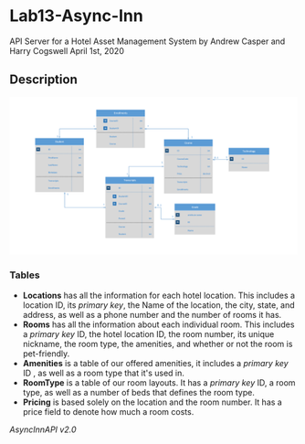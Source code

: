 # Lab13-Async-Inn
API Server for a Hotel Asset Management System
by Andrew Casper and Harry Cogswell
April 1st, 2020

## Description
![Image](assets/ERDiagram.png)

### Tables
- __Locations__ has all the information for each hotel location. This includes a location ID, its *primary key*, the Name of the location, the city, state, and address, as well as a phone number and the number of rooms it has.
- __Rooms__ has all the information about each individual room. This includes a *primary key* ID, the hotel location ID, the room number, its unique nickname, the room type, the amenities, and whether or not the room is pet-friendly.
- __Amenities__  is a table of our offered amenities, it includes a *primary key* ID , as well as a room type that it's used in.
- __RoomType__ is a table of our room layouts. It has a *primary key* ID, a room type, as well as a number of beds that defines the room type.
- __Pricing__ is based solely on the location and the room number. It has a price field to denote how much a room costs.

*AsyncInnAPI v2.0*
